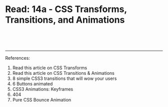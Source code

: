 # Read: 14a - CSS Transforms, Transitions, and Animations




<p>&nbsp;</p>
<p>&nbsp;</p>























---
References:
1. Read this article on CSS Transforms
2. Read this article on CSS Transitions & Animations
3. 8 simple CSS3 transitions that will wow your users
4. 6 Buttons animated
5. CSS3 Animations: Keyframes
6. 404
7. Pure CSS Bounce Animation
